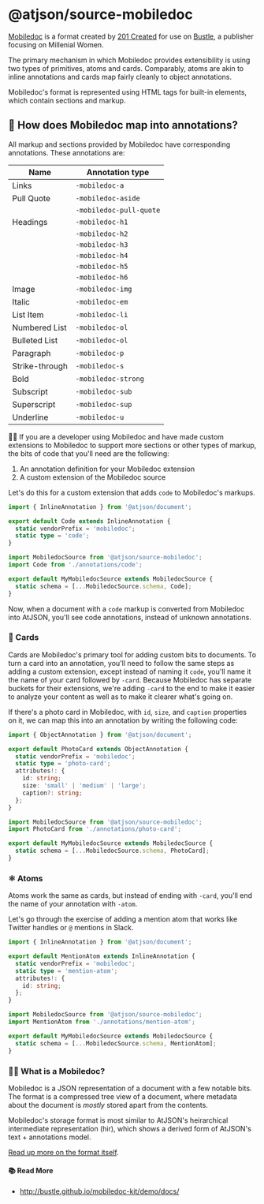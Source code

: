 # @atjson/source-mobiledoc

[Mobiledoc](https://github.com/bustle/mobiledoc-kit) is a format created by [201 Created](https://www.201-created.com/) for use on [Bustle](https://www.bustle.com/), a publisher focusing on Millenial Women.

The primary mechanism in which Mobiledoc provides extensibility is using two types of primitives, atoms and cards. Comparably, atoms are akin to inline annotations and cards map fairly cleanly to object annotations.

Mobiledoc's format is represented using HTML tags for built-in elements, which contain sections and markup.

## 📠 How does Mobiledoc map into annotations?

All markup and sections provided by Mobiledoc have corresponding annotations. These annotations are:

| Name          | Annotation type |
|---------------|-----------------|
| Links         | `-mobiledoc-a`  |
| Pull Quote    | `-mobiledoc-aside` |
|               | `-mobiledoc-pull-quote` |
| Headings      | `-mobiledoc-h1` |
|               | `-mobiledoc-h2` |
|               | `-mobiledoc-h3` |
|               | `-mobiledoc-h4` |
|               | `-mobiledoc-h5` |
|               | `-mobiledoc-h6` |
| Image         | `-mobiledoc-img` |
| Italic        | `-mobiledoc-em` |
| List Item     | `-mobiledoc-li` |
| Numbered List | `-mobiledoc-ol` |
| Bulleted List | `-mobiledoc-ol` |
| Paragraph     | `-mobiledoc-p` |
| Strike-through | `-mobiledoc-s` |
| Bold          | `-mobiledoc-strong` |
| Subscript     | `-mobiledoc-sub` |
| Superscript   | `-mobiledoc-sup` |
| Underline     | `-mobiledoc-u` |

💁‍♀️ If you are a developer using Mobiledoc and have made custom extensions to Mobiledoc to support more sections or other types of markup, the bits of code that you'll need are the following:

1. An annotation definition for your Mobiledoc extension
2. A custom extension of the Mobiledoc source

Let's do this for a custom extension that adds `code` to Mobiledoc's markups.

```ts annotations/code.ts
import { InlineAnnotation } from '@atjson/document';

export default Code extends InlineAnnotation {
  static vendorPrefix = 'mobiledoc';
  static type = 'code';
}
```

```ts my-mobiledoc-source.ts
import MobiledocSource from '@atjson/source-mobiledoc';
import Code from './annotations/code';

export default MyMobiledocSource extends MobiledocSource {
  static schema = [...MobiledocSource.schema, Code];
}
```

Now, when a document with a `code` markup is converted from Mobiledoc into AtJSON, you'll see code annotations, instead of unknown annotations.

### 🎴 Cards

Cards are Mobiledoc's primary tool for adding custom bits to documents. To turn a card into an annotation, you'll need to follow the same steps as adding a custom extension, except instead of naming it `code`, you'll name it the name of your card followed by `-card`. Because Mobiledoc has separate buckets for their extensions, we're adding `-card` to the end to make it easier to analyze your content as well as to make it clearer what's going on.

If there's a photo card in Mobiledoc, with `id`, `size`, and `caption` properties on it, we can map this into an annotation by writing the following code:

```ts annotations/photo-card.ts
import { ObjectAnnotation } from '@atjson/document';

export default PhotoCard extends ObjectAnnotation {
  static vendorPrefix = 'mobiledoc';
  static type = 'photo-card';
  attributes!: {
    id: string;
    size: 'small' | 'medium' | 'large';
    caption?: string;
  };
}
```

```ts my-mobiledoc-source.ts
import MobiledocSource from '@atjson/source-mobiledoc';
import PhotoCard from './annotations/photo-card';

export default MyMobiledocSource extends MobiledocSource {
  static schema = [...MobiledocSource.schema, PhotoCard];
}
```

### ⚛️ Atoms

Atoms work the same as cards, but instead of ending with `-card`, you'll end the name of your annotation with `-atom`.

Let's go through the exercise of adding a mention atom that works like Twitter handles or `@` mentions in Slack.

```ts annotations/mention-atom.ts
import { InlineAnnotation } from '@atjson/document';

export default MentionAtom extends InlineAnnotation {
  static vendorPrefix = 'mobiledoc';
  static type = 'mention-atom';
  attributes!: {
    id: string;
  };
}
```

```ts my-mobiledoc-source.ts
import MobiledocSource from '@atjson/source-mobiledoc';
import MentionAtom from './annotations/mention-atom';

export default MyMobiledocSource extends MobiledocSource {
  static schema = [...MobiledocSource.schema, MentionAtom];
}
```

### 🤷‍♀️ What is a Mobiledoc? 

Mobiledoc is a JSON representation of a document with a few notable bits. The format is a compressed tree view of a document, where metadata about the document is _mostly_ stored apart from the contents.


Mobiledoc's storage format is most similar to AtJSON's heirarchical intermediate representation (hir), which shows a derived form of AtJSON's text + annotations model.

[Read up more on the format itself](https://github.com/bustle/mobiledoc-kit/blob/master/MOBILEDOC.md).


#### 📚 Read More
- http://bustle.github.io/mobiledoc-kit/demo/docs/